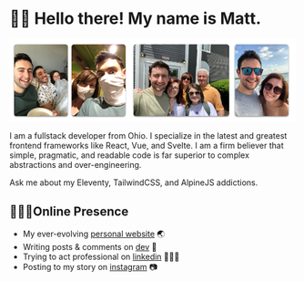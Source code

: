 # 👋🏼 Hello there! My name is Matt.

![Hero banner](https://raw.githubusercontent.com/mattwaler/mattwaler/master/banner.jpg)

I am a fullstack developer from Ohio. I specialize in the latest and greatest frontend frameworks like React, Vue, and Svelte. I am a firm believer that simple, pragmatic, and readable code is far superior to complex abstractions and over-engineering.

Ask me about my Eleventy, TailwindCSS, and AlpineJS addictions.

## 👨🏻‍💻Online Presence

- My ever-evolving [personal website](https://mattwaler.com) 🌏
- Writing posts & comments on [dev](https://dev.to) 📝
- Trying to act professional on [linkedin](https://www.linkedin.com/in/mattwaler/) 👨🏻‍💼
- Posting to my story on [instagram](https://www.instagram.com/mattwaler/) 📷
